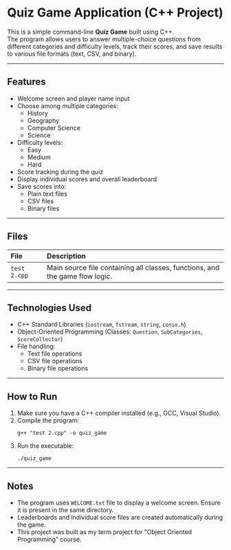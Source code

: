 # Quiz Game Application (C++ Project)

This is a simple command-line **Quiz Game** built using C++.  
The program allows users to answer multiple-choice questions from different categories and difficulty levels, track their scores, and save results to various file formats (text, CSV, and binary).

---

## Features

- Welcome screen and player name input
- Choose among multiple categories:
  - History
  - Geography
  - Computer Science
  - Science
- Difficulty levels:
  - Easy
  - Medium
  - Hard
- Score tracking during the quiz
- Display individual scores and overall leaderboard
- Save scores into:
  - Plain text files
  - CSV files
  - Binary files

---

## Files

| File | Description |
|:-----|:------------|
| `test 2.cpp` | Main source file containing all classes, functions, and the game flow logic. |

---

## Technologies Used

- C++ Standard Libraries (`iostream`, `fstream`, `string`, `conio.h`)
- Object-Oriented Programming (Classes: `Question`, `SubCategories`, `ScoreCollector`)
- File handling:
  - Text file operations
  - CSV file operations
  - Binary file operations

---

## How to Run

1. Make sure you have a C++ compiler installed (e.g., GCC, Visual Studio).
2. Compile the program:
   ```
   g++ "test 2.cpp" -o quiz_game
   ```
3. Run the executable:
   ```
   ./quiz_game
   ```

---

## Notes

- The program uses `WELCOME.txt` file to display a welcome screen. Ensure it is present in the same directory.
- Leaderboards and individual score files are created automatically during the game.
- This project was built as my term project for "Object Oriented Programming" course.
